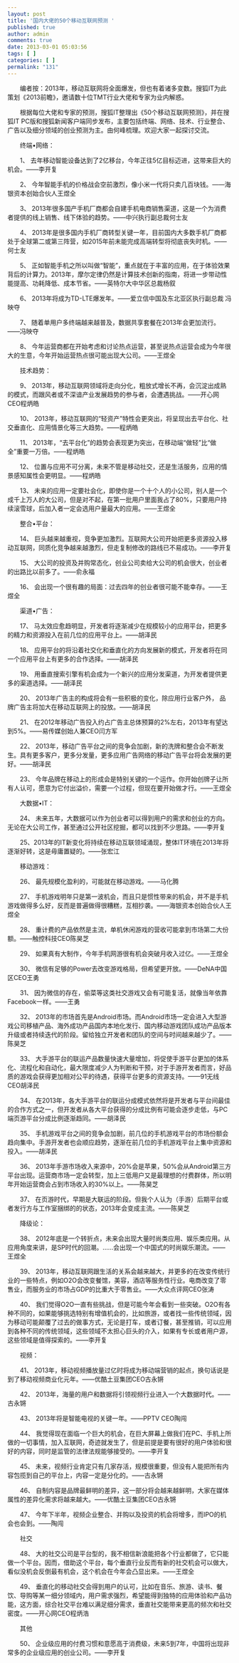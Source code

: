 ```yaml
---
layout: post
title: '国内大佬的50个移动互联网预测 '
published: true
author: admin
comments: true
date: 2013-03-01 05:03:56
tags: [ ]
categories: [ ]
permalink: "131"
---
```

　　编者按：2013年，移动互联网将全面爆发，但也有着诸多变数。搜狐IT为此策划《2013前瞻》，邀请数十位TMT行业大佬和专家为业内解惑。

　　根据每位大佬和专家的预测，搜狐IT整理出《50个移动互联网预测》，并在搜狐IT PC版和搜狐新闻客户端同步发布，主要包括终端、网络、技术、行业整合、广告以及细分领域的创业预测为主。由何峰梳理。欢迎大家一起探讨交流。

　　终端&bull;网络：

　　1、 去年移动智能设备达到了2亿移台，今年正往5亿目标迈进，这带来巨大的机会。&mdash;&mdash;李开复

　　2、 今年智能手机的价格战会空前激烈，像小米一代将只卖几百块钱。&mdash;&mdash;海银资本创始合伙人王煜全

　　3、 2013年很多国产手机厂商都会自建手机电商销售渠道，这是一个为消费者提供的线上销售、线下体验的趋势。&mdash;&mdash;中兴执行副总裁何士友

　　4、 2013年是很多国内手机厂商转型关键一年，目前国内大多数手机厂商都处于全球第二或第三阵营，如2015年前未能完成高端转型将彻底丧失时机。&mdash;&mdash;何士友

　　5、 正如智能手机之所以叫做&ldquo;智能&rdquo;，重点就在于丰富的应用，在于体验效果背后的计算力。2013年，摩尔定律仍然是计算技术创新的指南，将进一步带动性能提高、功耗降低、成本节省。&mdash;&mdash;英特尔大中华区总裁杨叙

　　6、 2013年将成为TD-LTE爆发年。&mdash;&mdash;爱立信中国及东北亚区执行副总裁 冯映夺

　　7、 随着单用户多终端越来越普及，数据共享套餐在2013年会更加流行。&mdash;&mdash;冯映夺

　　8、 今年运营商都在开始考虑和讨论热点运营，甚至说热点运营会成为今年很大的生意，今年开始运营热点很可能出现大公司。&mdash;&mdash;王煜全

　　技术趋势：

　　9、 2013年，移动互联网领域将走向分化，粗放式增长不再，会沉淀出成熟的模式，而跟风者或不深谙产业发展趋势的参与者，会遭遇挑战。&mdash;&mdash;开心网CEO程炳皓

　　10、 2013年，移动互联网的&ldquo;轻资产&rdquo;特性会更突出，将呈现出去平台化、社交垂直化、应用情景化等三大趋势。&mdash;&mdash;程炳皓

　　11、 2013年，&ldquo;去平台化&rdquo;的趋势会表现更为突出，在移动端&ldquo;做轻&rdquo;比&ldquo;做全&rdquo;重要一万倍。&mdash;&mdash;程炳皓

　　12、 位置与应用不可分离，未来不管是移动社交，还是生活服务，应用的情景感知属性会更明显。&mdash;&mdash;程炳皓

　　13、 未来的应用一定要社会化，即使你是一个十个人的小公司，别人是一个成千上万人的大公司，但是对不起，在第一批用户里面我占了80%，只要用户持续滚雪球，后加入者一定会选用户量最大的应用。&mdash;&mdash;王煜全

　　整合&bull;平台：

　　14、 巨头越来越重视，竞争更加激烈。互联网大公司开始把更多资源投入移动互联网，同质化竞争越来越激烈，但走复制修改的路线已不易成功。&mdash;&mdash;李开复

　　15、 大公司的投资及并购常态化，创业公司卖给大公司的机会很大，创业者的出路比以前多了。&mdash;&mdash;俞永福

　　16、 会出现一个很有趣的局面：过去四年的创业者很可能不能幸存。&mdash;&mdash;王煜全

　　渠道&bull;广告：

　　17、 马太效应愈趋明显，开发者将逐渐减少在规模较小的应用平台，把更多的精力和资源投入在前几位的应用平台上。&mdash;&mdash;胡泽民

　　18、 应用平台的将沿着社交化和垂直化的方向发展新的模式，开发者将在同一个应用平台上有更多的合作选择。&mdash;&mdash;胡泽民

　　19、 用垂直搜索引擎有机会成为一个新兴的应用分发渠道，为开发者提供更多的渠道选择。&mdash;&mdash;胡泽民

　　20、 2013年广告主的构成将会有一些积极的变化，除应用行业客户外， 品牌广告主将加大在移动互联网上的投放。&mdash;&mdash;胡泽民

　　21、 在2012年移动广告投入约占广告主总体预算的2%左右，2013年有望达到5%。&mdash;&mdash;易传媒创始人兼CEO闫方军

　　22、 2013年，移动广告平台之间的竞争会加剧，新的洗牌和整合会不断发生。具有更多客户，更多分发量，更多应用广告网络的移动广告平台将会发展的更好。&mdash;&mdash;胡泽民

　　23、 今年品牌在移动上的形成会是特别关键的一个运作。你开始创牌子让所有人认可，愿意为它付出溢价，需要一个过程，但现在要开始做才行。&mdash;&mdash;王煜全

　　大数据&bull;IT：

　　24、 未来五年，大数据可以作为创业者可以得到用户的需求和创业的方向。无论在大公司工作，甚至通过公开社区挖掘，都可以找到不少思路。&mdash;&mdash;李开复

　　25、2013年的IT新变化将持续在移动互联领域涌现，整体IT环境在2013年将逐渐好转，这是毋庸置疑的。&mdash;&mdash;张宏江

　　移动游戏：

　　26、 最先规模化盈利的，可能就在移动游戏。&mdash;&mdash;马化腾

　　27、 手机游戏明年只是第一波机会，而且只是惯性带来的机会，并不是手机游戏做得多么好，反而是普遍做得很糟糕，互相抄袭。&mdash;&mdash;海银资本创始合伙人王煜全

　　28、 重计费的产品依然是主流，单机休闲游戏的营收可能拿到市场第二大份额。&mdash;&mdash;触控科技CEO陈昊芝

　　29、 如果真有大制作，今年手机网游很有机会突破月收入过亿。&mdash;&mdash;王煜全

　　30、 微信有足够的Power去改变游戏格局，但希望更开放。&mdash;&mdash;DeNA中国区CEO王勇

　　31、 因为微信的存在，偷菜等这类社交游戏又会有可能复活，就像当年依靠Facebook一样。&mdash;&mdash;王勇

　　32、 2013年的市场首先是Android市场。而Android市场一定会进入大型游戏公司移植产品、海外成功产品国内本地化发行、国内移动游戏团队成功产品版本升级或者持续迭代的阶段。留给独立开发者和团队的空间与时间越来越少了。&mdash;&mdash;陈昊芝

　　33、 大手游平台的联运产品数量快速大量增加，将促使手游平台更加的体系化、流程化和自动化，最大限度减少人为判断和干预，对于手游开发者而言，好品质的游戏会获得更加相对公平的待遇，获得平台更多的资源支持。&mdash;&mdash;91无线CEO胡泽民

　　34、 在2013年，各大手游平台的联运分成模式依然将是开发者与平台间最佳的合作方式之一，但开发者从各大平台获得的分成比例有可能会逐步走低，与PC端页游平台分成比例逐渐趋同。&mdash;&mdash;胡泽民

　　35、 手机游戏平台之间的竞争会加剧，前几位的手机游戏平台的市场份额会趋向集中。手游开发者也会顺应趋势，逐渐在前几位的手机游戏平台上集中资源和投入。&mdash;&mdash;胡泽民

　　36、 2013年手游市场收入来源中，20%会是苹果，50%会从Android第三方平台出现。运营商市场一定会转型，加上三低用户又是最理想的付费群体，所以明年开始运营商会占到市场收入的30%以上。&mdash;&mdash;陈昊芝

　　37、 在页游时代，早期是大联运的阶段。但我个人认为（手游）后期平台或者发行方与工作室捆绑的的状态，2013年会变成主流。&mdash;&mdash;陈昊芝

　　降级论：

　　38、 2012年底是一个转折点，未来会出现大量时尚类应用、娱乐类应用。从应用角度来讲，是SP时代的回潮。&hellip;&hellip;会出现一个中国式的时尚娱乐潮流。&mdash;&mdash;王煜全

　　39、 2013年，移动互联网跟生活的关系会越来越大，并更多的在改变传统行业的一些特点，例如O2O会改变餐馆，美容，酒店等服务性行业。电商改变了零售业，而服务业的市场占GDP的比重大于零售业。&mdash;&mdash;大众点评网CEO张涛

　　40、 我们觉得O2O一直有些挑战，但是可能今年会看到一些突破。O2O有各种不同的，如果能够挑选特别有增值机会的，比如旅游，或者找一些传统领域，因为移动可能颠覆了过去的做事方式，无论是打车，或者订餐，甚至推销，可以应用到各种不同的传统领域，这些领域不太担心巨头的介入，如果有专长或者用户源，这些领域是值得探索的。&mdash;&mdash;李开复

　　视频：

　　41、 2013年，移动视频播放量过亿时将成为移动端营销的起点，换句话说是到了移动视频商业化元年。&mdash;&mdash;优酷土豆集团CEO古永锵

　　42、 2013年，海量的用户和数据将引领视频行业进入一个大数据时代。&mdash;&mdash;古永锵

　　43、 2013年将是智能电视的关键一年。&mdash;&mdash;PPTV CEO陶闯

　　44、 我觉得现在面临一个巨大的机会，在巨大屏幕上做我们在PC、手机上所做的一切事情，加入互联网，奇迹就发生了，但是前提是要有很好的用户体验和很好的内容，同时是监管的法律法规能够接受的。&mdash;&mdash;李开复

　　45、 未来，视频行业肯定只有几家存活，规模很重要，但没有人能把所有内容包揽到自己的平台上，内容一定是分化的。&mdash;&mdash;古永锵

　　46、 自制内容是品牌最鲜明的差异，这一部分将会越来越鲜明，大家在媒体属性的差异化需求将越来越大。&mdash;&mdash;优酷土豆集团CEO古永锵

　　47、 今年下半年，视频企业整合、并购以及投资的机会将增多，而IPO的机会也会到。&mdash;&mdash;陶闯

　　社交

　　48、 大的社交公司是平台型的，我不相信新浪能把各个行业都做了，它只能做一个平台。因而，借助这个平台，每个垂直行业反而有新的社交机会可以做大，看似没机会反倒最有机会，这个机会在今年会凸显出来。&mdash;&mdash;王煜全

　　49、 垂直化的移动社交会得到用户的认可，比如在音乐、旅游、读书、餐饮、导购等某一细分领域内，用户需求强烈，希望能得到独特的应用体验和产品功能，这方面，综合社交平台难以满足细分需求，垂直社交能带来更高的频次和社交密度。&mdash;&mdash;开心网CEO程炳浩

　　其他

　　50、 企业级应用的付费习惯和意愿高于消费级，未来5到7年，中国将出现非常多的企业级应用的创业公司。&mdash;&mdash;李开复
